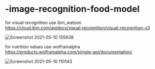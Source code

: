 


# -image-recognition-food-model
for visual recognition use ibm_watson
https://cloud.ibm.com/apidocs/visual-recognition/visual-recognition-v3

![Screenshot 2021-05-10 105638](https://user-images.githubusercontent.com/51991930/117609962-8f1d7480-b17e-11eb-9414-12c23bc34e28.png)

for nutrition values use wolframalpha 
https://products.wolframalpha.com/simple-api/documentation/
   
![Screenshot 2021-05-10 110143](https://user-images.githubusercontent.com/51991930/117610331-300c2f80-b17f-11eb-9b94-460cf5293471.png)
